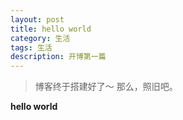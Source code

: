 ```yaml
---
layout: post
title: hello world
category: 生活
tags: 生活
description: 开博第一篇
---
```


> 博客终于搭建好了～ 那么，照旧吧。

**hello world**



